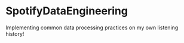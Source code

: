 # SpotifyDataEngineering
Implementing common data processing practices on my own listening history!
